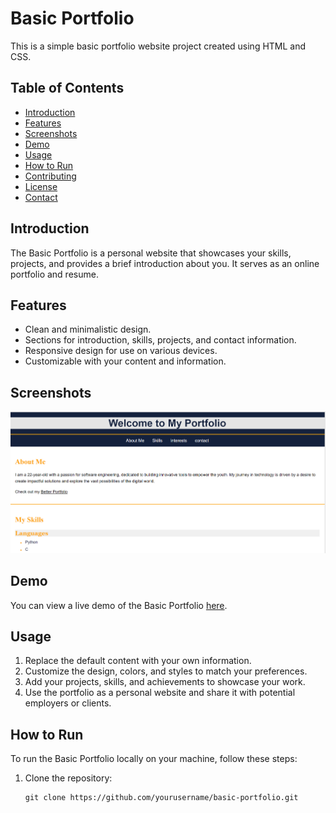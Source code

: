 # Basic Portfolio

This is a simple basic portfolio website project created using HTML and CSS.

## Table of Contents

- [Introduction](#introduction)
- [Features](#features)
- [Screenshots](#screenshots)
- [Demo](#demo)
- [Usage](#usage)
- [How to Run](#how-to-run)
- [Contributing](#contributing)
- [License](#license)
- [Contact](#contact)

## Introduction

The Basic Portfolio is a personal website that showcases your skills, projects, and provides a brief introduction about you. It serves as an online portfolio and resume.

## Features

- Clean and minimalistic design.
- Sections for introduction, skills, projects, and contact information.
- Responsive design for use on various devices.
- Customizable with your content and information.

## Screenshots

![Portfolio Screenshot](/basicportfolio.png)

## Demo

You can view a live demo of the Basic Portfolio [here](https://yourusername.github.io/basic-portfolio).

## Usage

1. Replace the default content with your own information.
2. Customize the design, colors, and styles to match your preferences.
3. Add your projects, skills, and achievements to showcase your work.
4. Use the portfolio as a personal website and share it with potential employers or clients.

## How to Run

To run the Basic Portfolio locally on your machine, follow these steps:

1. Clone the repository:

   ```shell
   git clone https://github.com/yourusername/basic-portfolio.git
